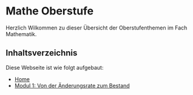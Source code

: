 # Mathe Oberstufe

Herzlich Wilkommen zu dieser Übersicht der Oberstufenthemen im Fach Mathematik.




## Inhaltsverzeichnis

Diese Webseite ist wie folgt aufgebaut:

- [Home](index.md)
- [Modul 1: Von der Änderungsrate zum Bestand](modul1/)






